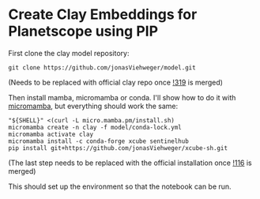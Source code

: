 # Create Clay Embeddings for Planetscope using PIP

First clone the clay model repository:

```
git clone https://github.com/jonasViehweger/model.git
```

(Needs to be replaced with official clay repo once [!319](https://github.com/Clay-foundation/model/pull/319) is merged)

Then install mamba, micromamba or conda. I'll show how to do it with [micromamba](https://mamba.readthedocs.io/en/latest/installation/micromamba-installation.html), but everything should work the same:

```
"${SHELL}" <(curl -L micro.mamba.pm/install.sh)
micromamba create -n clay -f model/conda-lock.yml
micromamba activate clay
micromamba install -c conda-forge xcube sentinelhub
pip install git+https://github.com/jonasViehweger/xcube-sh.git
```

(The last step needs to be replaced with the official installation once [!116](https://github.com/xcube-dev/xcube-sh/pull/116) is merged)

This should set up the environment so that the notebook can be run.
